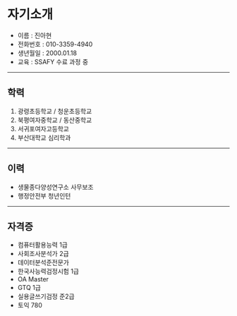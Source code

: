 # 자기소개
- 이름 : 진아현
- 전화번호 : 010-3359-4940
- 생년월일 : 2000.01.18
- 교육 : SSAFY 수료 과정 중
---
## 학력
1. 광령초등학교 / 청운초등학교
2. 북평여자중학교 / 동산중학교
3. 서귀포여자고등학교
4. 부산대학교 심리학과
---
## 이력
- 생물종다양성연구소 사무보조 
- 행정안전부 청년인턴

---
## 자격증
- 컴퓨터활용능력 1급
- 사회조사분석가 2급
- 데이터분석준전문가
- 한국사능력검정시험 1급
- OA Master
- GTQ 1급
- 실용글쓰기검정 준2급
- 토익 780
